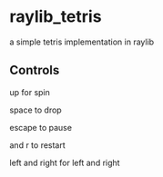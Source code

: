 # raylib_tetris
a simple tetris implementation in raylib

## Controls
up for spin

space to drop

escape to pause

and r to restart

left and right for left and right
